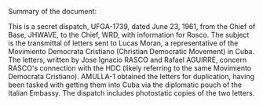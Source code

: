 Summary of the document:

This is a secret dispatch, UFGA-1739, dated June 23, 1961, from the Chief of Base, JHWAVE, to the Chief, WRD, with information for Rosco. The subject is the transmittal of letters sent to Lucas Moran, a representative of the Movimiento Democrata Cristiano (Christian Democratic Movement) in Cuba. The letters, written by Jose Ignacio RASCO and Rafael AGUIRRE, concern RASCO's connection with the HDC (likely referring to the same Movimiento Democrata Cristiano). AMULLA-1 obtained the letters for duplication, having been tasked with getting them into Cuba via the diplomatic pouch of the Italian Embassy. The dispatch includes photostatic copies of the two letters.
